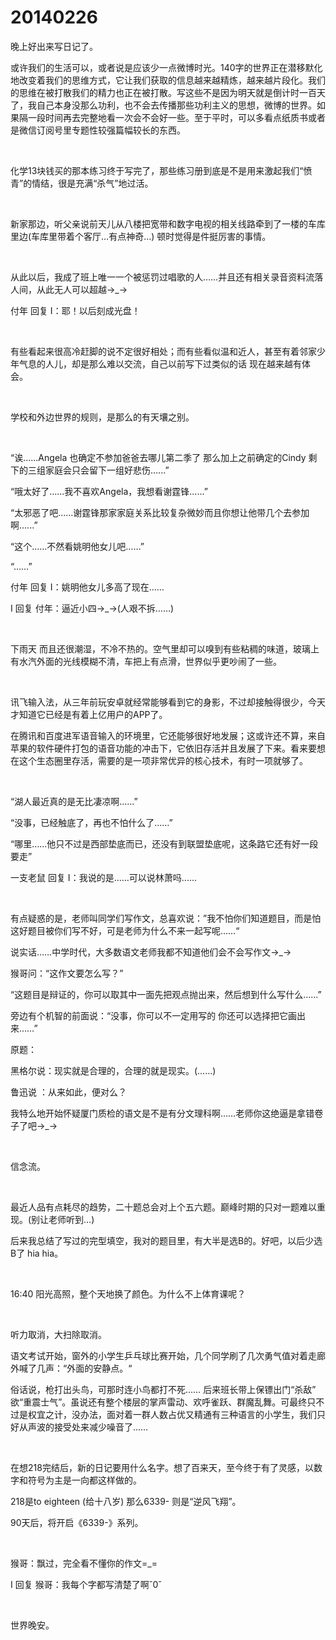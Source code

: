 # 20140226

晚上好出来写日记了。

或许我们的生活可以，或者说是应该少一点微博时光。140字的世界正在潜移默化地改变着我们的思维方式，它让我们获取的信息越来越精炼，越来越片段化。我们的思维在被打散我们的精力也正在被打散。写这些不是因为明天就是倒计时一百天了，我自己本身没那么功利，也不会去传播那些功利主义的思想，微博的世界。如果隔一段时间再去完整地看一次会不会好一些。至于平时，可以多看点纸质书或者是微信订阅号里专题性较强篇幅较长的东西。

<br/>

化学13块钱买的那本练习终于写完了，那些练习册到底是不是用来激起我们“愤青”的情结，很是充满“杀气”地过活。

<br/>

新家那边，听父亲说前天儿从八楼把宽带和数字电视的相关线路牵到了一楼的车库里边(车库里带着个客厅…有点神奇…) 顿时觉得是件挺厉害的事情。

<br/>

从此以后，我成了班上唯一一个被惩罚过唱歌的人……并且还有相关录音资料流落人间，从此无人可以超越→_→

付年 回复 I：耶！以后刻成光盘！

<br/>

有些看起来很高冷赶脚的说不定很好相处；而有些看似温和近人，甚至有着邻家少年气息的人儿，却是那么难以交流，自己以前写下过类似的话 现在越来越有体会。

<br/>

学校和外边世界的规则，是那么的有天壤之别。

<br/>

“诶…...Angela 也确定不参加爸爸去哪儿第二季了 那么加上之前确定的Cindy 剩下的三组家庭会只会留下一组好悲伤…...”

“哦太好了…...我不喜欢Angela，我想看谢霆锋…...”

“太邪恶了吧...…谢霆锋那家家庭关系比较复杂微妙而且你想让他带几个去参加啊…...”

“这个…...不然看姚明他女儿吧……”

“……”

付年 回复 I：姚明他女儿多高了现在……

I 回复 付年：逼近小四→_→(人艰不拆……)

<br/>

下雨天 而且还很潮湿，不冷不热的。空气里却可以嗅到有些粘稠的味道，玻璃上有水汽外面的光线模糊不清，车把上有点滑，世界似乎更吵闹了一些。

<br/>

讯飞输入法，从三年前玩安卓就经常能够看到它的身影，不过却接触得很少，今天才知道它已经是有着上亿用户的APP了。

在腾讯和百度进军语音输入的环境里，它还能够很好地发展；这或许还不算，来自苹果的软件硬件打包的语音功能的冲击下，它依旧存活并且发展了下来。看来要想在这个生态圈里存活，需要的是一项非常优异的核心技术，有时一项就够了。

<br/>

“湖人最近真的是无比凄凉啊...…”

“没事，已经触底了，再也不怕什么了……”

“哪里…...他只不过是西部垫底而已，还没有到联盟垫底呢，这条路它还有好一段要走”

一支老鼠 回复 I：我说的是......可以说林萧吗......

<br/>

有点疑惑的是，老师叫同学们写作文，总喜欢说：”我不怕你们知道题目，而是怕这好题目被你们写不好，可是老师为什么不来一起写呢……“

说实话……中学时代，大多数语文老师我都不知道他们会不会写作文→_→

猴哥问：“这作文要怎么写？”

“这题目是辩证的，你可以取其中一面先把观点抛出来，然后想到什么写什么…...”

旁边有个机智的前面说：“没事，你可以不一定用写的 你还可以选择把它画出来……”

原题：

黑格尔说：现实就是合理的，合理的就是现实。(……)

鲁迅说 ：从来如此，便对么？

我特么地开始怀疑厦门质检的语文是不是有分文理科啊……老师你这绝逼是拿错卷子了吧→_→

<br/>

信念流。

<br/>

最近人品有点耗尽的趋势，二十题总会对上个五六题。巅峰时期的只对一题难以重现。(别让老师听到…) 

后来我总结了写过的完型填空，我对的题目里，有大半是选B的。好吧，以后少选B了 hia hia。

<br/>

16:40 阳光高照，整个天地换了颜色。为什么不上体育课呢？

<br/>

听力取消，大扫除取消。

语文考试开始，窗外的小学生乒乓球比赛开始，几个同学刷了几次勇气值对着走廊外喊了几声：“外面的安静点。“ 

俗话说，枪打出头鸟，可那时连小鸟都打不死…… 后来班长带上保镖出门“杀敌” 欲“重震士气”。虽说还有整个楼层的掌声雷动、欢呼雀跃、群魔乱舞。可最终只不过是权宜之计，没办法，面对着一群人数占优又精通有三种语言的小学生，我们只好从声波的接受处来减少噪音了……

<br/>

在想218完结后，新的日记要用什么名字。想了百来天，至今终于有了灵感，以数字和符号为主是一向都这样做的。

218是to eighteen (给十八岁) 那么6339- 则是“逆风飞翔”。

90天后，将开启《6339-》系列。

<br/>

猴哥：飘过，完全看不懂你的作文=_=

I 回复 猴哥：我每个字都写清楚了啊ˇ0ˇ

<br/>

世界晚安。